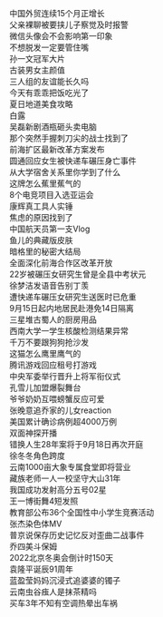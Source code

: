 中国外贸连续15个月正增长  
父亲裸聊被要挟儿子察觉及时报警  
微信头像会不会影响第一印象  
不想脱发一定要管住嘴  
孙一文冠军大片  
古装男女主颜值  
三人组的友谊能长久吗  
今天有乖乖把饭吃光了  
夏日地道美食攻略  
白露  
吴磊新剧酒瓶砸头卖电脑  
那个突然手握刺刀尖的战士找到了  
前海扩区最新改革方案发布  
圆通回应女生被快递车碾压身亡事件  
从大学宿舍关系里你学到了什么  
这牌怎么蕉里蕉气的  
8个电竞项目入选亚运会  
康辉真工具人实锤  
焦虑的原因找到了  
中国航天员第一支Vlog  
鱼儿的典藏版皮肤  
暗格里的秘密大结局  
全面深化前海合作区改革开放  
22岁被碾压女研究生曾是全县中考状元  
徐梦洁发语音告别丁羡  
遭快递车碾压女研究生送医时已危重  
9月15日起内地居民赴港免14日隔离  
三星堆古蜀人的厨房用品  
西南大学一学生核酸检测结果异常  
千万不要跟狗狗抢沙发  
这猫怎么鹰里鹰气的  
腾讯游戏回应租号打游戏  
中央军委举行晋升上将军衔仪式  
孔雪儿加盟爆裂舞台  
爷爷奶奶互喂螃蟹反应可爱  
张晚意追乔家的儿女reaction  
美国累计确诊病例超4000万例  
双面神探开播  
错换人生28年案将于9月18日再次开庭  
徐冬冬角色跨度  
云南1000亩大象专属食堂即将营业  
藏族老师一人一校坚守大山31年  
我国成功发射高分五号02星  
王一博街舞4短发照  
教育部公布36个全国性中小学生竞赛活动  
张杰染色体MV  
普京说保存历史记忆反对歪曲二战事件  
乔四美斗保姆  
2022北京冬奥会倒计时150天  
袁隆平诞辰91周年  
蓝盈莹妈妈沉浸式追婆婆的镯子  
云南虫谷痋人是抹茶精吗  
买车3年不知有空调热晕出车祸  
